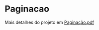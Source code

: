 # Paginacao

Mais detalhes do projeto em [Paginação.pdf](https://github.com/ArimateiaFilho/Paginacao/blob/main/Paginação.pdf)
